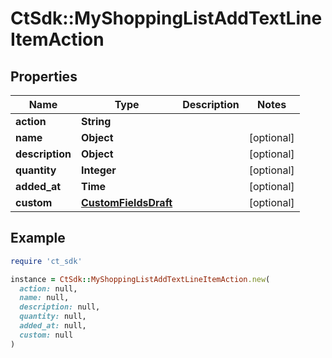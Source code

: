 # CtSdk::MyShoppingListAddTextLineItemAction

## Properties

| Name | Type | Description | Notes |
| ---- | ---- | ----------- | ----- |
| **action** | **String** |  |  |
| **name** | **Object** |  | [optional] |
| **description** | **Object** |  | [optional] |
| **quantity** | **Integer** |  | [optional] |
| **added_at** | **Time** |  | [optional] |
| **custom** | [**CustomFieldsDraft**](CustomFieldsDraft.md) |  | [optional] |

## Example

```ruby
require 'ct_sdk'

instance = CtSdk::MyShoppingListAddTextLineItemAction.new(
  action: null,
  name: null,
  description: null,
  quantity: null,
  added_at: null,
  custom: null
)
```

